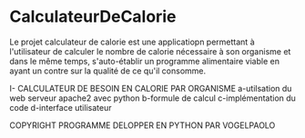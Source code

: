 # CalculateurDeCalorie
Le projet calculateur de calorie est une applicatiopn permettant à l'utilisateur de calculer le nombre de calorie nécessaire à son organisme et dans le même temps, s'auto-établir un programme alimentaire viable en ayant un contre sur la qualité de ce qu'il consomme.


I- CALCULATEUR DE BESOIN EN CALORIE PAR ORGANISME
a-utilsation du web serveur apache2 avec python
b-formule de calcul 
c-implémentation du code
d-interface utilisateur


COPYRIGHT PROGRAMME DELOPPER EN PYTHON PAR VOGELPAOLO
